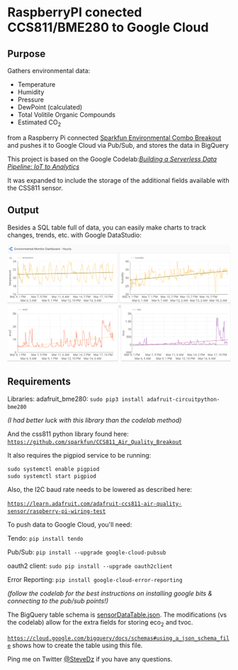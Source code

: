# RaspberryPI conected CCS811/BME280 to Google Cloud

## Purpose

Gathers environmental data:

* Temperature
* Humidity
* Pressure
* DewPoint (calculated)
* Total Volitile Organic Compounds
* Estimated CO<sub>2</sub> 

from a Raspberry Pi connected [Sparkfun Environmental Combo Breakout](https://www.sparkfun.com/products/14348) and pushes it to Google Cloud via Pub/Sub, and stores the data in BigQuery

This project is based on the Google Codelab:[*Building a Serverless Data Pipeline: IoT to Analytics*](https://codelabs.developers.google.com/codelabs/iot-data-pipeline/index.html#0)

It was expanded to include the storage of the additional fields available with the CSS811 sensor.

## Output
Besides a SQL table full of data, you can easily make charts to track changes, trends, etc. with Google DataStudio:

![Chart](https://github.com/DzRepo/RaspberryPI-CCS811-BME280-Google-Cloud/blob/master/Screenshot-Environmental%20Monitor-Chart-Hourly.png)

## Requirements
Libraries:
adafruit_bme280:
```sudo pip3 install adafruit-circuitpython-bme280```

*(I had better luck with this library than the codelab method)*

And the css811 python library found here:
[`https://github.com/sparkfun/CCS811_Air_Quality_Breakout`](https://github.com/sparkfun/CCS811_Air_Quality_Breakout)

It also requires the pigpiod service to be running:

```
sudo systemctl enable pigpiod
sudo systemctl start pigpiod 
```
Also, the I2C baud rate needs to be lowered as described here:

[`https://learn.adafruit.com/adafruit-ccs811-air-quality-sensor/raspberry-pi-wiring-test`](https://learn.adafruit.com/adafruit-ccs811-air-quality-sensor/raspberry-pi-wiring-test)

To push data to Google Cloud, you'll need:

Tendo: ```pip install tendo```

Pub/Sub: ```pip install --upgrade google-cloud-pubsub```

oauth2 client: ```sudo pip install --upgrade oauth2client```

Error Reporting: ```pip install google-cloud-error-reporting```

*(follow the codelab for the best instructions on installing google bits & connecting to the pub/sub points!)*

The BigQuery table schema is [sensorDataTable.json](https://github.com/DzRepo/RaspberryPI-CCS811-BME280-Google-Cloud/blob/master/sensorDataTable.json). The modifications (vs the codelab) allow for the extra fields for storing eco<sub>2</sub> and tvoc.

[`https://cloud.google.com/bigquery/docs/schemas#using_a_json_schema_file`](https://cloud.google.com/bigquery/docs/schemas#using_a_json_schema_file) shows how to create the table using this file.

Ping me on Twitter [@SteveDz](https://twitter.com/stevedz) if you have any questions.
